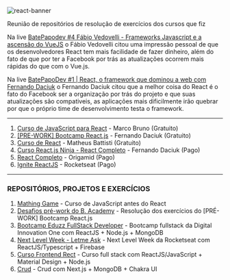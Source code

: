 ![react-banner](https://user-images.githubusercontent.com/37590954/130167113-36f7cc8d-fe67-4bb6-9b11-f9aab3387cf0.jpeg)

Reunião de repositórios de resolução de exercícios dos cursos que fiz

Na live [BatePapodev #4 Fábio Vedovelli - Frameworks Javascript e a ascensão do VueJS](https://www.youtube.com/watch?v=3t08FlpxARI) o Fábio Vedovelli citou uma impressão pessoal de que os desenvolvedores React tem mais facilidade de fazer dinheiro, além do fato de que por ter a Facebook por trás as atualizações ocorrem mais rápidas do que com o Vue.js.

Na live [BatePapoDev #1 | React, o framework que dominou a web com Fernando Daciuk](https://youtu.be/Fh6vnBTdKvE?t=683) o Fernando Daciuk citou que a melhor coisa do React é o fato do Facebook ser a organização por trás do projeto e que suas atualizações são compativeis, as aplicações mais dificilmente irão quebrar por que o próprio time de desenvolvimento testa o framework.

---

1. [Curso de JavaScript para React](https://www.youtube.com/playlist?list=PLirko8T4cEmzWZVn_ZKQbfDOuCnSZJ4va) - Marco Bruno (Gratuito)
1. [[PRE-WORK] Bootcamp React.js](https://www.twitch.tv/collections/tzENAunimhZAIw) - Fernando Daciuk (Gratuito)
1. [Curso de React](https://www.youtube.com/playlist?list=PLnDvRpP8BneyVA0SZ2okm-QBojomniQVO) - Matheus Battisti (Gratuito)
1. [Curso React.js Ninja - React Completo](https://www.udemy.com/course/curso-reactjs-ninja/) - Fernando Daciuk (Pago)
1. [React Completo](https://www.origamid.com/curso/react-completo/) - Origamid (Pago)
1. [Ignite ReactJS](https://rocketseat.com.br/ignite) - Rocketseat (Pago)

---

### REPOSITÓRIOS, PROJETOS E EXERCÍCIOS

1. [Mathing Game](https://github.com/Darlley/CollabCode/tree/main/matching-game) - Curso de JavaScript antes do React
1. [Desafios pré-work do B. Academy](https://github.com/Darlley/Bootcamp-React) - Resolução dos exercícios do [PRÉ-WORK] Bootcamp React.js
2. [Bootcamp Eduzz FullStack Developer](https://github.com/Darlley/digital-innovation-one/tree/main/bootcamp-Eduzz-Fullstack-Developer) - Bootcamp fullstack da Digital Innovation One com ReactJS + Node.js + MongoDB
3. [Next Level Week - Letme Ask](https://github.com/Darlley/letmeask) - Next Level Week da Rocketseat com ReactJS/Typescript + Firebase
4. [Curso Frontend Rect](https://github.com/Darlley/curso-fullstack-devinvestidor-react) - Curso full stack com ReactJS/JavaScript + Material Design + Node.js
5. [Crud](https://github.com/Darlley/crud-next-mongodb-chakraui) - Crud com Next.js + MongoDB + Chakra UI
